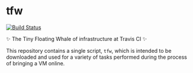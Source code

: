 # tfw

[![Build Status](https://travis-ci.org/travis-ci/tfw.svg?branch=master)](https://travis-ci.org/travis-ci/tfw)

:sparkles: The Tiny Floating Whale of infrastructure at Travis CI :sparkles:

This repository contains a single script, `tfw`, which is intended to be
downloaded and used for a variety of tasks performed during the process of
bringing a VM online.
